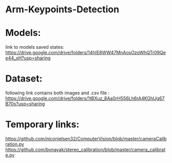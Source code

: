 # Arm-Keypoints-Detection
# Models:
link to models saved states:<br>
https://drive.google.com/drive/folders/14hIE8WW47MnAosOzoWhQTr09Qee44_xH?usp=sharing
# Dataset:
following link contains both images and .csv file :<br>
https://drive.google.com/drive/folders/1tBXuz_8Aa0rH556Lh6rA4KGhUg67B70s?usp=sharing
# Temporary links:
https://github.com/niconielsen32/ComputerVision/blob/master/cameraCalibration.py
https://github.com/bvnayak/stereo_calibration/blob/master/camera_calibrate.py
